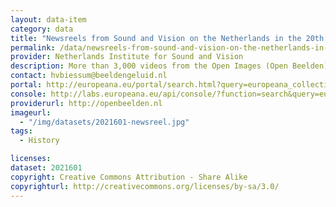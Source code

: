 ```yaml
---
layout: data-item
category: data
title: "Newsreels from Sound and Vision on the Netherlands in the 20th century"
permalink: /data/newsreels-from-sound-and-vision-on-the-netherlands-in-the-20th-century
provider: Netherlands Institute for Sound and Vision
description: More than 3,000 videos from the Open Images (Open Beelden) dataset of the Netherlands Institute for Sound and Vision. The collection contains newsreels from the Polygoon collection and several other films on the Netherlands in the twentieth century. It contains historical news events, with topics such as art, culture, transportation, health and healthcare, nature, politics, sports, pets and fashion. 
contact: hvbiessum@beeldengeluid.nl
portal: http://europeana.eu/portal/search.html?query=europeana_collectionName%3A2021601*&rows=24&qf=REUSABILITY%3Aopen
console: http://labs.europeana.eu/api/console/?function=search&query=europeana_collectionName%3A2021601*&rows=24&reusability=open
providerurl: http://openbeelden.nl
imageurl:
  - "/img/datasets/2021601-newsreel.jpg"
tags:
  - History

licenses:
dataset: 2021601
copyright: Creative Commons Attribution - Share Alike
copyrighturl: http://creativecommons.org/licenses/by-sa/3.0/
---
```

